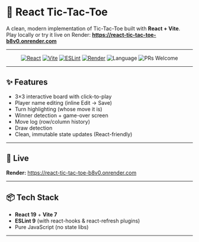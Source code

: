 # 🧩 React Tic-Tac-Toe

A clean, modern implementation of Tic-Tac-Toe built with **React + Vite**.  
Play locally or try it live on Render: **https://react-tic-tac-toe-b8v0.onrender.com**

---

<p align="center">
  <a href="https://react.dev/"><img alt="React" src="https://img.shields.io/badge/React-19-61DAFB?logo=react&logoColor=000"></a>
  <a href="https://vitejs.dev/"><img alt="Vite" src="https://img.shields.io/badge/Vite-7-646CFF?logo=vite&logoColor=fff"></a>
  <a href="https://eslint.org/"><img alt="ESLint" src="https://img.shields.io/badge/ESLint-9-4B32C3?logo=eslint&logoColor=fff"></a>
  <a href="https://render.com/"><img alt="Render" src="https://img.shields.io/badge/Deployed%20on-Render-46E3B7?logo=render&logoColor=000"></a>
  <img alt="Language" src="https://img.shields.io/badge/Language-JavaScript-F7DF1E?logo=javascript&logoColor=000">
  <img alt="PRs Welcome" src="https://img.shields.io/badge/PRs-welcome-brightgreen.svg">
</p>

---

## ✨ Features

- 3×3 interactive board with click-to-play
- Player name editing (inline Edit → Save)
- Turn highlighting (whose move it is)
- Winner detection + game-over screen
- Move log (row/column history)
- Draw detection
- Clean, immutable state updates (React-friendly)

---

## 🚀 Live

**Render:** https://react-tic-tac-toe-b8v0.onrender.com

---

## 📦 Tech Stack

- **React 19** + **Vite 7**
- **ESLint 9** (with react-hooks & react-refresh plugins)
- Pure JavaScript (no state libs)

---
